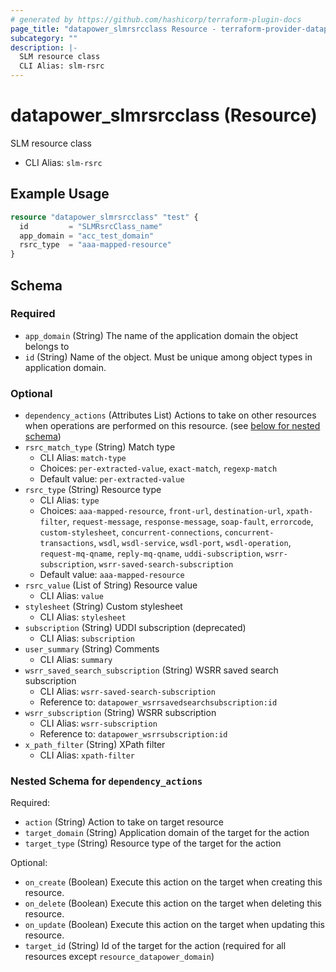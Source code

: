 ```yaml
---
# generated by https://github.com/hashicorp/terraform-plugin-docs
page_title: "datapower_slmrsrcclass Resource - terraform-provider-datapower"
subcategory: ""
description: |-
  SLM resource class
  CLI Alias: slm-rsrc
---
```


# datapower_slmrsrcclass (Resource)

SLM resource class
  - CLI Alias: `slm-rsrc`

## Example Usage

```terraform
resource "datapower_slmrsrcclass" "test" {
  id         = "SLMRsrcClass_name"
  app_domain = "acc_test_domain"
  rsrc_type  = "aaa-mapped-resource"
}
```

<!-- schema generated by tfplugindocs -->
## Schema

### Required

- `app_domain` (String) The name of the application domain the object belongs to
- `id` (String) Name of the object. Must be unique among object types in application domain.

### Optional

- `dependency_actions` (Attributes List) Actions to take on other resources when operations are performed on this resource. (see [below for nested schema](#nestedatt--dependency_actions))
- `rsrc_match_type` (String) Match type
  - CLI Alias: `match-type`
  - Choices: `per-extracted-value`, `exact-match`, `regexp-match`
  - Default value: `per-extracted-value`
- `rsrc_type` (String) Resource type
  - CLI Alias: `type`
  - Choices: `aaa-mapped-resource`, `front-url`, `destination-url`, `xpath-filter`, `request-message`, `response-message`, `soap-fault`, `errorcode`, `custom-stylesheet`, `concurrent-connections`, `concurrent-transactions`, `wsdl`, `wsdl-service`, `wsdl-port`, `wsdl-operation`, `request-mq-qname`, `reply-mq-qname`, `uddi-subscription`, `wsrr-subscription`, `wsrr-saved-search-subscription`
  - Default value: `aaa-mapped-resource`
- `rsrc_value` (List of String) Resource value
  - CLI Alias: `value`
- `stylesheet` (String) Custom stylesheet
  - CLI Alias: `stylesheet`
- `subscription` (String) UDDI subscription (deprecated)
  - CLI Alias: `subscription`
- `user_summary` (String) Comments
  - CLI Alias: `summary`
- `wsrr_saved_search_subscription` (String) WSRR saved search subscription
  - CLI Alias: `wsrr-saved-search-subscription`
  - Reference to: `datapower_wsrrsavedsearchsubscription:id`
- `wsrr_subscription` (String) WSRR subscription
  - CLI Alias: `wsrr-subscription`
  - Reference to: `datapower_wsrrsubscription:id`
- `x_path_filter` (String) XPath filter
  - CLI Alias: `xpath-filter`

<a id="nestedatt--dependency_actions"></a>
### Nested Schema for `dependency_actions`

Required:

- `action` (String) Action to take on target resource
- `target_domain` (String) Application domain of the target for the action
- `target_type` (String) Resource type of the target for the action

Optional:

- `on_create` (Boolean) Execute this action on the target when creating this resource.
- `on_delete` (Boolean) Execute this action on the target when deleting this resource.
- `on_update` (Boolean) Execute this action on the target when updating this resource.
- `target_id` (String) Id of the target for the action (required for all resources except `resource_datapower_domain`)
